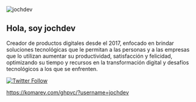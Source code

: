 ![jochdev](https://pbs.twimg.com/profile_banners/154202529/1597903797/1500x500)
## Hola, soy jochdev 

Creador de productos digitales desde el 2017, enfocado en brindar soluciones
tecnológicas que le permitan a las personas y a las empresas que lo utilizan
aumentar su productividad, satisfacción y felicidad, optimizando su tiempo y
recursos en la transformación digital y desafíos tecnológicos a los que se
enfrenten.
<div>
  <a href="https://twitter.com/jochdev"><img alt="Twitter Follow" src="https://img.shields.io/twitter/follow/jochdev?style=social"><a/>
</div>

https://komarev.com/ghpvc/?username=jochdev
